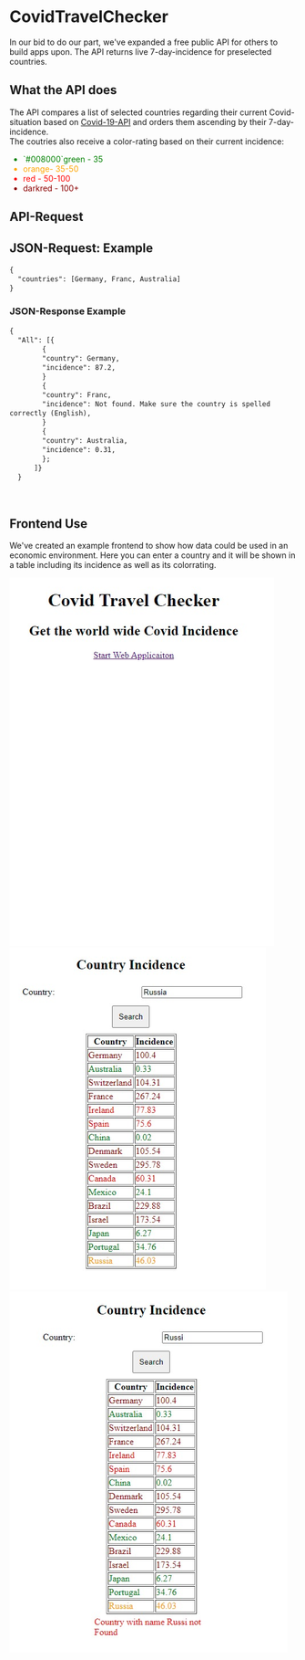 # CovidTravelChecker




<p>In our bid to do our part, we've expanded a free public API for others to build apps upon. The API returns live 7-day-incidence for preselected countries.</p>


<h2>What the API does
</h2>

<p> The API compares a list of selected countries regarding their current Covid-situation based on
<a href="https://github.com/M-Media-Group/Covid-19-API">Covid-19-API</a> and orders them ascending by their 7-day-incidence.</br>
The coutries also receive a color-rating based on their current incidence:
<ul>
<li style= "color: #008000;">`#008000`green - 35</li>
<li style= "color: #ffa500;">orange- 35-50</li>
<li style= "color: red;">red - 50-100</li>
<li style= "color: darkred;">darkred - 100+</li>
</ul>
</p>

<h2>API-Request

<h2>JSON-Request: Example</h2>
<pre><code class = "lang-JSON">{
  <span class="hljs-attr">"countries"</span>: <span class="hljs-text">[Germany, Franc, Australia] </span>
}
</code></pre>


<h3>JSON-Response Example</h3>

<pre><code class="lang-JSON">{
  <span class="hljs-attr">"All"</span>: [{
        {
        <span class="hljs-attr">"country"</span>: <span class="hljs-text">Germany</span>,
        <span class="hljs-attr">"incidence"</span>: <span class="hljs-text">87.2</span>,
        }
        {
        <span class="hljs-attr">"country"</span>: <span class="hljs-text">Franc</span>,
        <span class="hljs-attr">"incidence"</span>: <span class="hljs-text">Not found. Make sure the country is spelled correctly (English)</span>,
        }
        {
        <span class="hljs-attr">"country"</span>: <span class="hljs-text">Australia</span>,
        <span class="hljs-attr">"incidence"</span>: <span class="hljs-text">0.31</span>,
        };
      ]}
  }

  </code></pre>



<h2>Frontend Use</h2>
<p>We've created an example frontend to show how data could be used in an economic environment. Here you can enter a country and it will be shown in a table including its incidence as well as its colorrating.</p>
<img src="./img/StartPage.jpeg" alt="StartPage"/>
<img src="./img/CountryList1.jpeg" alt="CountryList1"/>
<img src="./img/CountryList2.jpeg" alt="CountryList2"/>

